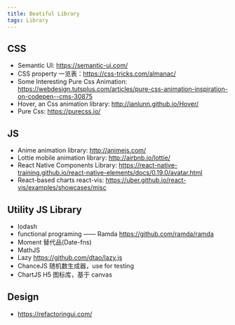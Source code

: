 ```yaml
---
title: Beatiful Library
tags: Library
---
```


## CSS

- Semantic UI: <https://semantic-ui.com/>
- CSS property 一览表：<https://css-tricks.com/almanac/>
- Some Interesting Pure Css Animation: <https://webdesign.tutsplus.com/articles/pure-css-animation-inspiration-on-codepen--cms-30875>
- Hover, an Css animation library: <http://ianlunn.github.io/Hover/>
- Pure Css: <https://purecss.io/>

## JS

- Anime animation library: <http://animejs.com/>
- Lottie mobile animation library: <http://airbnb.io/lottie/>
- React Native Components Library: <https://react-native-training.github.io/react-native-elements/docs/0.19.0/avatar.html>
- React-based charts react-vis: <https://uber.github.io/react-vis/examples/showcases/misc>

## Utility JS Library

- lodash
- functional programing —— Ramda <https://github.com/ramda/ramda>
- Moment 替代品(Date-fns)
- MathJS
- Lazy <https://github.com/dtao/lazy.js>
- ChanceJS 随机数生成器，use for testing
- ChartJS H5 图标库，基于 canvas

## Design 

- <https://refactoringui.com/>